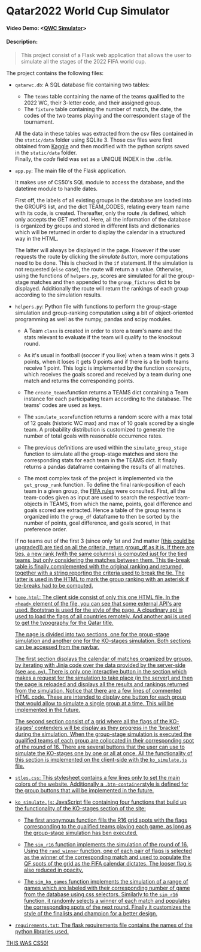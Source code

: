 # Qatar2022 World Cup Simulator
#### Video Demo:  <[QWC Simulator](https://youtu.be/xfvCNBkWF8U)>
#### Description: 

> This project consist of a Flask web application that allows the user to simulate all the stages of the 2022 FIFA world cup.


The project contains the following files:

* `qatarwc.db`: A SQL database file containing two tables:
  - The `teams` table containing the name of the teams qualified to the 2022 WC, their 3-letter code, and their assigned group.
  - The `fixture` table containing the number of match, the date, the codes of the two teams playing and the correspondent stage of the tournament.

  All the data in these tables was extracted from the csv files contained in the `static/data` folder using SQLite 3. 
  Those csv files were first obtained from [Kaggle](https://www.kaggle.com/datasets/amineteffal/qatar2022worldcupschudule?resource=download) and then modified with the python scripts saved in the `static/data` folder. <br>
  Finally, the *code* field was set as a UNIQUE INDEX in the `.db`file.
  
* `app.py`: The main file of the Flask application. 

  It makes use of CS50's SQL module to access the database, and the datetime module to handle dates.

  First off, the labels of all existing groups in the database are loaded into the GROUPS list, and the dict TEAM_CODES, relating every team name with its code, is created. Thereafter, only the route `/`is defined, which only accepts the GET method.
  Here, all the information of the database is organized by groups and stored in different lists and dictionaries which will be returned in order to display the calendar in a structured way in the HTML.

  The latter will always be displayed in the page. However if the user requests the route by clicking the *simulate button*, more computations need to be done. This is checked in the `if` statement. If the simulation is not requested (`else` case), the route will return a `0` value. 
  Otherwise, using the functions of `helpers.py`, scores are simulated for all the group-stage matches and then appended to the `group_fixtures` dict to be displayed.
  Additionally the route will return the rankings of each group according to the simulation results.
  
* `helpers.py`: Python file with functions to perform the group-stage simulation and group-ranking computation using a bit of object-oriented programming as well as the numpy, pandas and scipy modules.

  - A Team `class` is created in order to store a team's name and the stats relevant to evaluate if the team will qualify to the knockout round.
  
  - As it's usual in football (soccer if you like) when a team wins it gets 3 points, when it loses it gets 0 points and if there is a tie both teams receive 1 point. This logic is implemented by the function `score2pts`, which receives the goals scored and received by a team during one match and returns the corresponding points.
  - The `create_teams`function returns a TEAMS dict containing a Team instance for each participating team according to the database. The teams' codes are used as keys.
  - The `simulate_score`function returns a random score with a max total of 12 goals (historic WC max) and max of 10 goals scored by a single team. A probability distribution is customized to generate the number of total goals with reasonable occurrence rates.
  - The previous definitions are used within the `simulate_group_stage` function to simulate all the group-stage matches and store the corresponding stats for each team in the TEAMS dict. It finally returns a pandas dataframe containing the results of all matches.
  - The most complex task of the project is implemented via the `get_group_rank` function. 
  To define the final rank-position of each team in a given group, the [FIFA rules](https://digitalhub.fifa.com/m/2744a0a5e3ded185/original/FIFA-World-Cup-Qatar-2022-Regulations_EN.pdf) were consulted.
  First, all the team-codes given as input are used to search the respective team-objects in TEAMS, from which the name, points, goal difference and goals scored are extracted.
  Hence a table of the group teams is organized into the `group_df` dataframe to then be sorted by the number of points, goal difference, and goals scored, in that preference order.

  If no teams out of the first 3 (since only 1st and 2nd matter [<u>this could be upgraded<u>]) are tied on all the criteria, return group_df as it is.
  If there are ties, a new rank (with the same columns) is computed just for the tied teams, but only considering the matches between them.
  This tie-break table is finally complemented with the original ranking and returned, together with a string reporting the criteria used to break the tie. The latter is used in the HTML to mark the group ranking with an asterisk if tie-breaks had to be computed.

* `home.html`: The client side consist of only this one HTML file.
  In the `<head>` element of the file, you can see that some external API's are used. Bootstrap is used for the style of the page. A cloudinary api is used to load the flags of all countries remotely. And another api is used to get the typography for the Qatar title.

  The page is divided into two sections, one for the group-stage simulation and another one for the KO-stages simulation. Both sections can be accessed from the navbar.

  The first section displays the calendar of matches organized by groups, by iterating with Jinja code over the data provided by the server-side (see `app.py`).
  There is only one interactive button in the section which makes a request for the simulation to take place (in the server) and then the page is reloaded and displays all the results and rankings returned from the simulation. Notice that there are a few lines of commented HTML code. These are intended to display one button for each group that would allow to simulate a single group at a time. This will be implemented in the future.

  The second section consist of a grid where all the flags of the KO-stages' contenders will be display as they progress in the 'bracket' during the simulation. When the group-stage simulation is executed the qualified teams of each group are collocated in their corresponding spot of the round of 16. 
  There are several buttons that the user can use to simulate the KO-stages one by one or all at once.
  All the functionality of this section is implemented on the client-side with the `ko_simulate.js` file.

* `stles.css`: This stylesheet contains a few lines only to set the main colors of the website. Additionally a `.btn-container`style is defined for the group buttons that will be implemented in the future.

* `ko_simulate.js`: JavaScript file containing four functions that build up the functionality of the KO-stages section of the site:

  - The first anonymous function fills the R16 grid spots with the flags corresponding to the qualified teams playing each game, as long as the group-stage simulation has ben executed.
  
  - The `sim_r16` function implements the simulation of the round of 16. Using the `rand_winner` function, one of each pair of flags is selected as the winner of the corresponding match and used to populate the QF spots of the grid as the FIFA calendar dictates. The looser flag is also reduced in opacity.

  - The `sim_ko_games` function implements the simulation of a range of games which are labeled with their corresponding number of game from the database using css selectors. Similarly to the `sim_r16` function, it randomly selects a winner of each match and populates the corresponding spots of the next round.
  Finally it customizes the style of the finalists and champion for a better design.

* `requirements.txt`: The flask requirements file contains the names of the python libraries used.

THIS WAS CS50!
